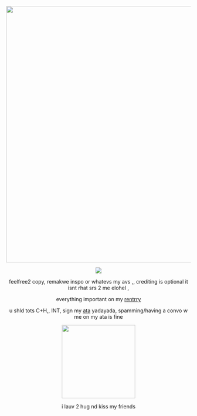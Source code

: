 
<div align="center">
<img src="https://i.postimg.cc/9M9L7C5Q/IMG-1505.gif" width="700" height="700"/></p>
 
  ![](https://komarev.com/ghpvc/?username=crackpawt&color=d6b66c&style=plastic&label=subjects)
  
feelfree2 copy, remakwe  inspo or whatevs my avs ,, crediting is optional it isnt rhat srs 2 me elohel
,
  
everything important on my [rentrry](https://rentry.co/mollylala)

u shld tots C+H,, INT, sign my [ata](https://mollylala.atabook.org/) yadayada, spamming/having a convo w me on my ata is fine

<img src="https://i.postimg.cc/vZwrTkGG/IMG-1506.gif" width="200" height="200"/></p>
i lauv 2 hug nd kiss my friends 

